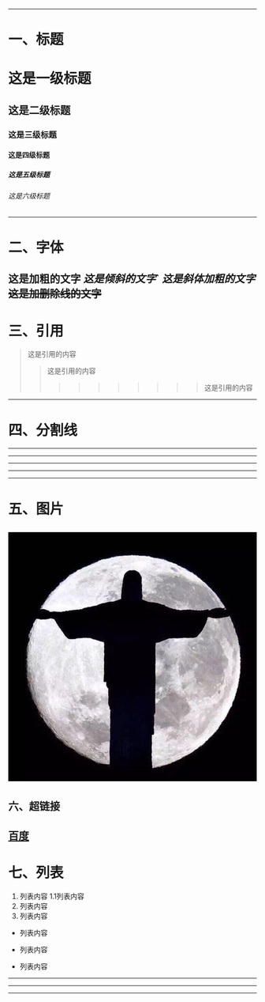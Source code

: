  ----------------------------------
# 一、标题
# 这是一级标题
## 这是二级标题
### 这是三级标题
#### 这是四级标题
##### 这是五级标题
###### 这是六级标题
 ----------------------------------
# 二、字体
**这是加粗的文字**
*这是倾斜的文字*`
***这是斜体加粗的文字***
~~这是加删除线的文字~~
 ----------------------------------
# 三、引用
>这是引用的内容
>>这是引用的内容
>>>>>>>>>>这是引用的内容
 ----------------------------------
# 四、分割线
---
----
***
*****
 ----------------------------------
# 五、图片
![blockchain](https://github.com/badboywangwangwang/UpdateImage/blob/main/img/head.jpg "头像")
 ----------------------------------
六、超链接
 ----------------------------------
[百度](http://baidu.com)
 ----------------------------------
# 七、列表
1. 列表内容
   1.1列表内容
3. 列表内容
4. 列表内容
- 列表内容
+ 列表内容
* 列表内容
 ----------------------------------
 ----------------------------------
 ----------------------------------
 
